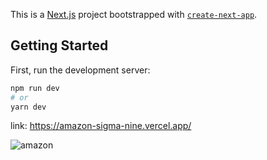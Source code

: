 This is a [Next.js](https://nextjs.org/) project bootstrapped with [`create-next-app`](https://github.com/vercel/next.js/tree/canary/packages/create-next-app).

## Getting Started

First, run the development server:

```bash
npm run dev
# or
yarn dev
```
link: https://amazon-sigma-nine.vercel.app/

![amazon](https://user-images.githubusercontent.com/41161304/209464130-b9c5544c-6bfa-4d8b-8f32-16b9d912643c.png)

